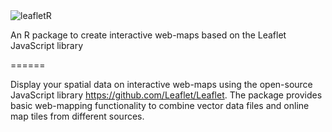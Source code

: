 <img src="http://home.arcor.de/fett32/leafletR_logo.png" alt="leafletR" />

An R package to create interactive web-maps based on the Leaflet JavaScript library

======

Display your spatial data on interactive web-maps using the open-source JavaScript library https://github.com/Leaflet/Leaflet. The package provides basic web-mapping functionality to combine vector data files and online map tiles from different sources.
